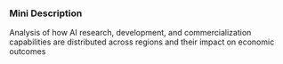 ### Mini Description

Analysis of how AI research, development, and commercialization capabilities are distributed across regions and their impact on economic outcomes
